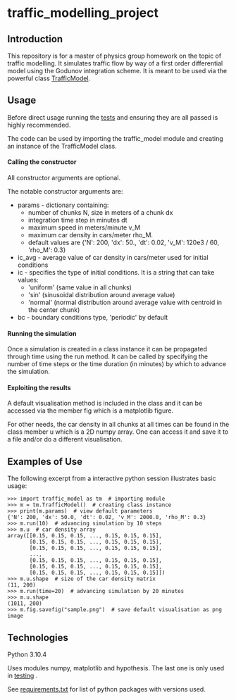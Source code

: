 # traffic_modelling_project

## Introduction
This repository is for a master of physics group homework on the topic of traffic modelling. It simulates traffic flow by way of a first order differential model using the Godunov integration scheme. It is meant to be used via the powerful class [TrafficModel](/traffic_model.py).

## Usage
Before direct usage running the [tests](/tests.py) and ensuring they are all passed is highly recommended.

The code can be used by importing the traffic_model module and creating an instance of the TrafficModel class.

#### Calling the constructor
All constructor arguments are optional.

The notable constructor arguments are:

- params - dictionary containing:
   - number of chunks N, size in meters of a chunk dx
   - integration time step in minutes dt
   - maximum speed in meters/minute v_M
   - maximum car density in cars/meter rho_M.
   - default values are {'N': 200, 'dx': 50., 'dt': 0.02, 'v_M': 120e3 / 60, 'rho_M': 0.3}
- ic_avg - average value of car density in cars/meter used for initial conditions
- ic - specifies the type of initial conditions. It is a string that can take values:
   - 'uniform' (same value in all chunks)
   - 'sin' (sinusoidal distribution around average value)
   - 'normal' (normal distribution around average value with centroid in the center chunk)
- bc - boundary conditions type, 'periodic' by default

#### Running the simulation
Once a simulation is created in a class instance it can be propagated through time using the run method. It can be called by specifying the number of time steps or the time duration (in minutes) by which to advance the simulation.

#### Exploiting the results
A default visualisation method is included in the class and it can be accessed via the member fig which is a matplotlib figure.

For other needs, the car density in all chunks at all times can be found in the class member u which is a 2D numpy array. One can access it and save it to a file and/or do a different visualisation.

## Examples of Use
The following excerpt from a interactive python session illustrates basic usage:

```
>>> import traffic_model as tm  # importing module
>>> m = tm.TrafficModel()  # creating class instance
>>> print(m.params)  # view default parameters
{'N': 200, 'dx': 50.0, 'dt': 0.02, 'v_M': 2000.0, 'rho_M': 0.3}
>>> m.run(10)  # advancing simulation by 10 steps
>>> m.u  # car density array
array([[0.15, 0.15, 0.15, ..., 0.15, 0.15, 0.15],
       [0.15, 0.15, 0.15, ..., 0.15, 0.15, 0.15],
       [0.15, 0.15, 0.15, ..., 0.15, 0.15, 0.15],
       ...,
       [0.15, 0.15, 0.15, ..., 0.15, 0.15, 0.15],
       [0.15, 0.15, 0.15, ..., 0.15, 0.15, 0.15],
       [0.15, 0.15, 0.15, ..., 0.15, 0.15, 0.15]])
>>> m.u.shape  # size of the car density matrix
(11, 200)
>>> m.run(time=20)  # advancing simulation by 20 minutes
>>> m.u.shape
(1011, 200)
>>> m.fig.savefig("sample.png")  # save default visualisation as png image
```

## Technologies
Python 3.10.4

Uses modules numpy, matplotlib and hypothesis. The last one is only used in [testing](/tests.py) .

See [requirements.txt](/requirements.txt) for list of python packages with versions used.
